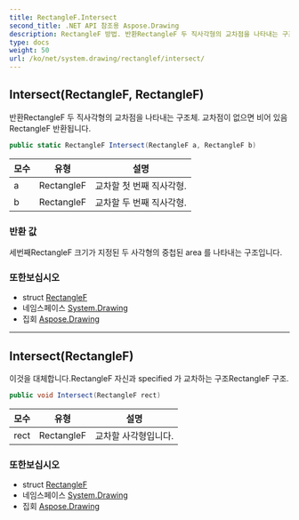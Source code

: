 ```yaml
---
title: RectangleF.Intersect
second_title: .NET API 참조용 Aspose.Drawing
description: RectangleF 방법. 반환RectangleF 두 직사각형의 교차점을 나타내는 구조체. 교차점이 없으면 비어 있음RectangleF 반환됩니다.
type: docs
weight: 50
url: /ko/net/system.drawing/rectanglef/intersect/
---
```

## Intersect(RectangleF, RectangleF)

반환RectangleF 두 직사각형의 교차점을 나타내는 구조체. 교차점이 없으면 비어 있음RectangleF 반환됩니다.

```csharp
public static RectangleF Intersect(RectangleF a, RectangleF b)
```

| 모수 | 유형 | 설명 |
| --- | --- | --- |
| a | RectangleF | 교차할 첫 번째 직사각형. |
| b | RectangleF | 교차할 두 번째 직사각형. |

### 반환 값

세번째RectangleF 크기가 지정된 두 사각형의 중첩된 area 를 나타내는 구조입니다.

### 또한보십시오

* struct [RectangleF](../)
* 네임스페이스 [System.Drawing](../../rectanglef/)
* 집회 [Aspose.Drawing](../../../)

---

## Intersect(RectangleF)

이것을 대체합니다.RectangleF 자신과 specified 가 교차하는 구조RectangleF 구조.

```csharp
public void Intersect(RectangleF rect)
```

| 모수 | 유형 | 설명 |
| --- | --- | --- |
| rect | RectangleF | 교차할 사각형입니다. |

### 또한보십시오

* struct [RectangleF](../)
* 네임스페이스 [System.Drawing](../../rectanglef/)
* 집회 [Aspose.Drawing](../../../)


